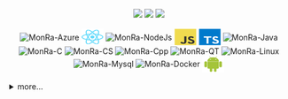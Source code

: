 <!--Hello
<h2><img src="https://emojis.slackmojis.com/emojis/images/1531849430/4246/blob-sunglasses.gif?1531849430" width="30"/> Hi 👋 , I'm MonRá! <img src="https://media.giphy.com/media/12oufCB0MyZ1Go/giphy.gif" width="50"></h2>
-->

<div>
  </p>
  <div align="center">
   <a href="https://www.facebook.com/ramon.chaib" target="_blank"><img src="https://img.shields.io/badge/-Facebook-%230077B5?style=for-the-badge&logo=facebook&logoColor=white" target="_blank"></a> 
  <a href="https://www.instagram.com/monrapps/" target="_blank"><img src="https://img.shields.io/badge/-Instagram-%23E4405F?style=for-the-badge&logo=instagram&logoColor=white" target="_blank"></a>
  <a href="https://www.linkedin.com/in/ramon-chaib-27007635/" target="_blank"><img src="https://img.shields.io/badge/-LinkedIn-%230077B5?style=for-the-badge&logo=linkedin&logoColor=white" target="_blank"></a>   
</div>
  
 <div style="display: inline_block" align="center"><br>
  <img align="center" alt="MonRa-Azure" height="30" width="40" src="https://cdn.jsdelivr.net/gh/devicons/devicon/icons/azure/azure-original.svg">
  <img align="center" alt="MonRa-React" height="30" width="40" src="https://raw.githubusercontent.com/devicons/devicon/master/icons/react/react-original.svg">
  <img align="center" alt="MonRa-NodeJs" height="30" width="40" src="https://cdn.jsdelivr.net/gh/devicons/devicon/icons/nodejs/nodejs-original.svg">
  <img align="center" alt="MonRa-Js" height="30" width="40" src="https://raw.githubusercontent.com/devicons/devicon/master/icons/javascript/javascript-original.svg">     <img align="center" alt="MonRa-Ts" height="30" width="40" src="https://raw.githubusercontent.com/devicons/devicon/master/icons/typescript/typescript-original.svg">
  <img align="center" alt="MonRa-Java" height="30" width="40" src="https://cdn.jsdelivr.net/gh/devicons/devicon/icons/java/java-original.svg">
  <img align="center" alt="MonRa-C" height="30" width="40" src="https://cdn.jsdelivr.net/gh/devicons/devicon/icons/c/c-original.svg">
  <img align="center" alt="MonRa-CS" height="30" width="40" src="https://cdn.jsdelivr.net/gh/devicons/devicon/icons/csharp/csharp-original.svg">
  <img align="center" alt="MonRa-Cpp" height="30" width="40" src="https://cdn.jsdelivr.net/gh/devicons/devicon/icons/cplusplus/cplusplus-original.svg">
  <img align="center" alt="MonRa-QT" height="30" width="40" src="https://cdn.jsdelivr.net/gh/devicons/devicon/icons/qt/qt-original.svg">
  <img align="center" alt="MonRa-Linux" height="30" width="40" src="https://cdn.jsdelivr.net/gh/devicons/devicon/icons/linux/linux-original.svg">
  <img align="center" alt="MonRa-Mysql" height="30" width="40" src="https://cdn.jsdelivr.net/gh/devicons/devicon/icons/mysql/mysql-original.svg">
  <img align="center" alt="MonRa-Docker" height="30" width="40" src="https://cdn.jsdelivr.net/gh/devicons/devicon/icons/docker/docker-original.svg">  
  <img align="center" alt="MonRa-Android" height="30" width="40" src="https://github.com/devicons/devicon/blob/master/icons/android/android-original.svg">
  
</div>
</a>

</br>
<!--
[![github activity graph](https://activity-graph.herokuapp.com/graph?username=monrapps&theme=chartreuse-dark)](https://github.com/monrapps/)
-->
<div>
<details>
      <summary>more...</summary>
      
<!--
### <img src="https://media.giphy.com/media/VgCDAzcKvsR6OM0uWg/giphy.gif" width="50"> A little more about me...  

```javascript
const monra = {
    pronouns: "He" | "Him",
    code: ["any"],
    askMeAbout: ["any"],
    technologies: {
        backEnd: {
            js: ["any"],
        },
        mobileApp: {
            native: ["Android Development"]
        },
        devOps: ["AWS", "Docker🐳", "Route53", "Nginx"],
        databases: ["mongo", "MySql", "sqlite"],
        misc: ["Firebase", "Socket.IO", "selenium", "open-cv", "php", "SuiteApp"]
    },
    architecture: ["Serverless Architecture", "Progressive web applications", "Single page applications"],
    currentFocus: "Building Robots to ease opertations",
    funFact: "There are two ways to write error-free programs; only the third one works"
};
```
-->

---
<!--START_SECTION:waka-->
![Code Time](http://img.shields.io/badge/Code%20Time-1%2C025%20hrs%2049%20mins-blue)

![Profile Views](http://img.shields.io/badge/Profile%20Views-0-blue)

![Lines of code](https://img.shields.io/badge/From%20Hello%20World%20I%27ve%20Written-3.1%20million%20lines%20of%20code-blue)

**🐱 My GitHub Data** 

> 📦 48.0 kB Used in GitHub's Storage 
 > 
> 🏆 27 Contributions in the Year 2025
 > 
> 🚫 Not Opted to Hire
 > 
> 📜 24 Public Repositories 
 > 
> 🔑 19 Private Repositories 
 > 
**I'm an Early 🐤** 

```text
🌞 Morning                8322 commits        █████████░░░░░░░░░░░░░░░░   34.98 % 
🌆 Daytime                10897 commits       ███████████░░░░░░░░░░░░░░   45.80 % 
🌃 Evening                3723 commits        ████░░░░░░░░░░░░░░░░░░░░░   15.65 % 
🌙 Night                  852 commits         █░░░░░░░░░░░░░░░░░░░░░░░░   03.58 % 
```
📅 **I'm Most Productive on Thursday** 

```text
Monday                   4397 commits        █████░░░░░░░░░░░░░░░░░░░░   18.48 % 
Tuesday                  4392 commits        █████░░░░░░░░░░░░░░░░░░░░   18.46 % 
Wednesday                4511 commits        █████░░░░░░░░░░░░░░░░░░░░   18.96 % 
Thursday                 5057 commits        █████░░░░░░░░░░░░░░░░░░░░   21.25 % 
Friday                   3194 commits        ███░░░░░░░░░░░░░░░░░░░░░░   13.42 % 
Saturday                 1292 commits        █░░░░░░░░░░░░░░░░░░░░░░░░   05.43 % 
Sunday                   951 commits         █░░░░░░░░░░░░░░░░░░░░░░░░   04.00 % 
```


📊 **This Week I Spent My Time On** 

```text
🕑︎ Time Zone: America/Sao_Paulo

💬 Programming Languages: 
C++                      2 hrs 40 mins       ██████████████████████░░░   86.84 % 
INI                      13 mins             ██░░░░░░░░░░░░░░░░░░░░░░░   07.15 % 
C                        10 mins             █░░░░░░░░░░░░░░░░░░░░░░░░   05.45 % 
Objective-C              0 secs              ░░░░░░░░░░░░░░░░░░░░░░░░░   00.49 % 
Bash                     0 secs              ░░░░░░░░░░░░░░░░░░░░░░░░░   00.05 % 

🔥 Editors: 
VS Code                  3 hrs 4 mins        █████████████████████████   100.00 % 

🐱‍💻 Projects: 
fw_tal_platformio        3 hrs 4 mins        █████████████████████████   99.95 % 
wlm-backend              0 secs              ░░░░░░░░░░░░░░░░░░░░░░░░░   00.05 % 

💻 Operating System: 
Windows                  3 hrs 4 mins        █████████████████████████   99.95 % 
WSL                      0 secs              ░░░░░░░░░░░░░░░░░░░░░░░░░   00.05 % 
```

**I Mostly Code in C** 

```text
C                        14 repos            █████░░░░░░░░░░░░░░░░░░░░   20.59 % 
JavaScript               7 repos             ███░░░░░░░░░░░░░░░░░░░░░░   10.29 % 
TypeScript               6 repos             ██░░░░░░░░░░░░░░░░░░░░░░░   08.82 % 
HTML                     5 repos             ██░░░░░░░░░░░░░░░░░░░░░░░   07.35 % 
Python                   4 repos             █░░░░░░░░░░░░░░░░░░░░░░░░   05.88 % 
```



**Timeline**

![Lines of Code chart](https://raw.githubusercontent.com/monrapps/monrapps/master/assets/bar_graph.png)


 Last Updated on 05/01/2025 06:42:48 UTC
<!--END_SECTION:waka-->
